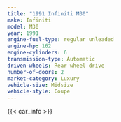 ```yaml
---
title: "1991 Infiniti M30"
make: Infiniti
model: M30
year: 1991
engine-fuel-type: regular unleaded
engine-hp: 162
engine-cylinders: 6
transmission-type: Automatic
driven-wheels: Rear wheel drive
number-of-doors: 2
market-category: Luxury
vehicle-size: Midsize
vehicle-style: Coupe
---
```


{{< car_info >}}
